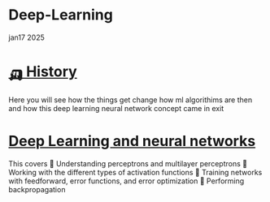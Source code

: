 # Deep-Learning
jan17 2025  
# [🛺 History](https://github.com/samirdahal888/Deep-Learning/tree/main/History)  
Here you will see how the things get change how ml algorithims are then and how this deep learning neural network concept came in exit  

# [ Deep Learning and neural networks](https://github.com/samirdahal888/Deep-Learning/tree/main/History)  
 This  covers
  Understanding perceptrons and multilayer 
perceptrons
  Working with the different types of activation 
functions
  Training networks with feedforward, error 
functions, and error optimization
  Performing backpropagation



